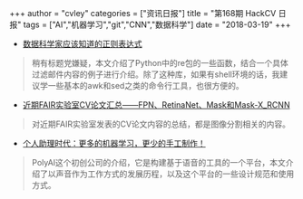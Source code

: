 +++
author = "cvley"
categories = ["资讯日报"]
title = "第168期 HackCV 日报"
tags = ["AI","机器学习","git","CNN","数据科学"]
date = "2018-03-19"
+++

- [数据科学家应该知道的正则表达式](https://www.dataquest.io/blog/regular-expressions-data-scientists/?from=hackcv&hmsr=hackcv.com&utm_medium=hackcv.com&utm_source=hackcv.com)

> 稍有标题党嫌疑，本文介绍了Python中的re包的一些函数，结合一个具体过滤邮件内容的例子进行介绍。除了这种库，如果有shell环境的话，我建议学一些基本的awk和sed之类的命令行工具，也很方便的。

- [近期FAIR实验室CV论文汇总——FPN、RetinaNet、Mask和Mask-X_RCNN](https://skrish13.github.io/articles/2018-03/fair-cv-saga?from=hackcv&hmsr=hackcv.com&utm_medium=hackcv.com&utm_source=hackcv.com)

> 对近期FAIR实验室发表的CV论文内容的总结，都是图像分割相关的内容。

- [个人助理时代：更多的机器学习，更少的手工制作！](https://medium.com/polyai/the-age-of-personal-assistants-more-machine-learning-less-hand-crafting-8d351a6cbdbd?from=hackcv&hmsr=hackcv.com&utm_medium=hackcv.com&utm_source=hackcv.com)

> PolyAI这个初创公司的介绍，它是构建基于语音的工具的一个平台，本文介绍了以声音作为工作方式的发展历程，以及这个平台的一些设计规范和使用方式。

